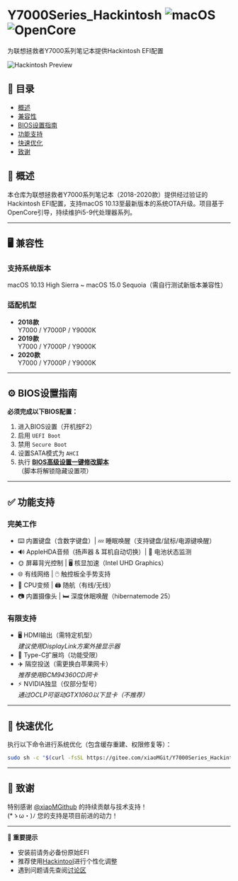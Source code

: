 # Y7000Series_Hackintosh <img src="https://img.shields.io/badge/macOS-Ventura/Sonoma-blue?style=flat&logo=apple" alt="macOS"> <img src="https://img.shields.io/badge/OpenCore-0.9.8+-green?style=flat" alt="OpenCore">

为联想拯救者Y7000系列笔记本提供Hackintosh EFI配置

![Hackintosh Preview](https://example.com/preview.jpg) <!-- 可替换为实际效果图链接 -->

## 📖 目录
- [概述](#-概述)
- [兼容性](#-兼容性)
- [BIOS设置指南](#-bios设置指南)
- [功能支持](#-功能支持)
- [快速优化](#-快速优化)
- [致谢](#-致谢)

## 🌟 概述
本仓库为联想拯救者Y7000系列笔记本（2018-2020款）提供经过验证的Hackintosh EFI配置，支持macOS 10.13至最新版本的系统OTA升级。项目基于OpenCore引导，持续维护i5-9代处理器系列。

---

## 🖥️ 兼容性

### 支持系统版本
macOS 10.13 High Sierra ~ macOS 15.0 Sequoia（需自行测试新版本兼容性）

### 适配机型
- **2018款**  
  Y7000 / Y7000P / Y9000K
- **2019款**  
  Y7000 / Y7000P / Y9000K
- **2020款**  
  Y7000 / Y7000P / Y9000K

---

## ⚙️ BIOS设置指南
**必须完成以下BIOS配置：**
1. 进入BIOS设置（开机按F2）
2. 启用 `UEFI Boot`
3. 禁用 `Secure Boot`
4. 设置SATA模式为 `AHCI`
5. 执行 **[BIOS高级设置一键修改脚本](https://github.com/xiaoMGitHub/LEGION_Y7000Series_Insyde_Advanced_Settings_Tools)**  
   （脚本将解锁隐藏设置项）

---

## ✅ 功能支持
### 完美工作
- ⌨️ 内置键盘（含数字键盘）| 💤 睡眠唤醒（支持键盘/鼠标/电源键唤醒）
- 🔊 AppleHDA音频（扬声器 & 耳机自动切换）| 🔋 电池状态监测
- 🌞 屏幕背光控制 | 🖥️ 核显加速（Intel UHD Graphics）
- 🌐 有线网络 | 🖱️ 触控板全手势支持
- 🚀 CPU变频 | 🖨️ 随航（有线/无线）
- 📷 内置摄像头 | 🛏️ 深度休眠唤醒（hibernatemode 25）

### 有限支持
- 🖥️ HDMI输出（需特定机型）  
  *建议使用DisplayLink方案外接显示器*
- 🔌 Type-C扩展坞（功能受限）  
- ✈️ 隔空投送（需更换白苹果网卡）  
  *推荐使用BCM94360CD网卡*
- ⚡ NVIDIA独显（仅部分型号）  
  *通过OCLP可驱动GTX1060以下显卡（不推荐）*

---

## 🚀 快速优化
执行以下命令进行系统优化（包含缓存重建、权限修复等）：
```bash
sudo sh -c "$(curl -fsSL https://gitee.com/xiaoMGit/Y7000Series_Hackintosh_Fix/raw/master/Script/Optimize.sh)"
```

---

## 🙏 致谢
特别感谢 [@xiaoMGithub](https://github.com/xiaoMGitHub) 的持续贡献与技术支持！  
(*ゝω・)ﾉ 您的支持是项目前进的动力！

---

**📢 重要提示**  
- 安装前请务必备份原始EFI
- 推荐使用[Hackintool](https://github.com/headkaze/Hackintool)进行个性化调整
- 遇到问题请先查阅[讨论区](https://github.com/your_repo/issues)
